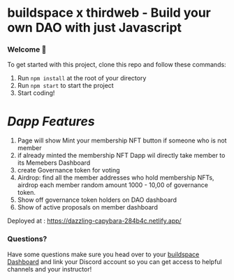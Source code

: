 # buildspace x thirdweb - Build your own DAO with just Javascript

### **Welcome 👋**
To get started with this project, clone this repo and follow these commands:

1. Run `npm install` at the root of your directory
2. Run `npm start` to start the project
3. Start coding!

# ***Dapp Features***
1.  Page will show Mint your membership NFT button if someone who is not member
2.  if already minted the membership NFT Dapp wil directly take member to its Memebers Dashboard 
3.  create Governance token for voting
4.  Airdrop: find all the member addresses who hold  membership NFTs, airdrop each member random amount 1000 - 10,00 of governance token.
5. Show off governance token holders on DAO dashboard 
6. Show of active proposals on member dashboard 

Deployed at : https://dazzling-capybara-284b4c.netlify.app/


### **Questions?**
Have some questions make sure you head over to your [buildspace Dashboard](https://app.buildspace.so/projects/COb520aae3-7925-42f4-a5e7-eaf718933766) and link your Discord account so you can get access to helpful channels and your instructor!

